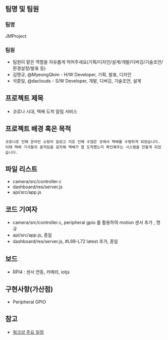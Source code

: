 ## 팀명 및 팀원

### 팀명

JMProject

### 팀원

* 팀원이 맡은 역할을 자유롭게 적어주세요(기획/디자인/설계/개발/디버깅/기술조언/환경설정/발표 등)
* 김명규, @MyeongQkim - H/W Developer, 기획, 발표, 디자인
* 석종일, @daclouds - S/W Developer, 개발, 디버깅, 기술조언, 설계

## 프로젝트 제목 

* 코로나 시대, 택배 도착 알림 서비스

## 프로젝트 배경 혹은 목적 

```
코로나로 인해 온라인 쇼핑이 늘었고 이로 인해 수많은 곳에서 택배를 수령하게 되었습니다.
이때 택배 기사들의 움직임을 감지해 택배가 잘 도착했는지 확인해주는 시스템을 만들게 되었습니다.
```

## 파일 리스트 
* camera/src/controller.c
* dashboard/res/server.js
* api/src/app.js

## 코드 기여자 
* camera/src/controller.c, peripheral gpio 를 활용하여 motion 센서 추가 , 명규
* api/src/app.js, 종일
* dashboard/res/server.js, #L68-L72 latest 추가, 종일

## 보드 

* RPI4 : 센서 연동, 카메라, iotjs

## 구현사항(가산점) 

* Peripheral GPIO

## 참고

- [워크샵 주요 일정](workshop.md)
